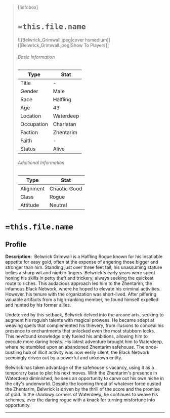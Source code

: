 > [!infobox]
> # `=this.file.name`
> ![[Belwrick_Grimwall.jpeg|cover hsmedium]]
> [[Belwrick_Grimwall.jpeg|Show To Players]]
> ###### Basic Information
> Type |  Stat |
> ---|---|
> Title | - |
> Gender | Male |
> Race | Halfling |
> Age | 43 |
> Location | Waterdeep |
> Occupation | Charlatan |
> Faction | Zhentarim |
> Faith | - |
> Status | Alive |
> ###### Additional Information
> Type |  Stat |
> ---|---|
> Alignment | Chaotic Good |
> Class | Rogue |
> Attitude | Neutral |

# `=this.file.name`
## Profile

**Description:** 
Belwrick Grimwall is a Halfling Rogue known for his insatiable appetite for easy gold, often at the expense of angering those bigger and stronger than him. Standing just over three feet tall, his unassuming stature belies a sharp wit and nimble fingers. Belwrick's early years were spent honing his skills in petty theft and trickery, always seeking the quickest route to riches. This audacious approach led him to the Zhentarim, the infamous Black Network, where he hoped to elevate his criminal activities. However, his tenure with the organization was short-lived. After pilfering valuable artifacts from a high-ranking member, he found himself expelled and hunted by his former allies.

Undeterred by this setback, Belwrick delved into the arcane arts, seeking to augment his roguish talents with magical prowess. He became adept at weaving spells that complemented his thievery, from illusions to conceal his presence to enchantments that unlocked even the most stubborn locks. This newfound knowledge only fueled his ambitions, allowing him to execute more daring heists. His latest adventure brought him to Waterdeep, where he stumbled upon an abandoned Zhentarim safehouse. The once-bustling hub of illicit activity was now eerily silent, the Black Network seemingly driven out by a powerful and unknown entity.

Belwrick has taken advantage of the safehouse's vacancy, using it as a temporary base to plot his next moves. With the Zhentarim's presence in Waterdeep diminished, he sees an opportunity to carve out his own niche in the city's underworld. Despite the looming threat of whatever force ousted the Zhentarim, Belwrick is driven by the thrill of the score and the promise of gold. In the shadowy corners of Waterdeep, he continues to weave his schemes, ever the daring rogue with a knack for turning misfortune into opportunity.

---